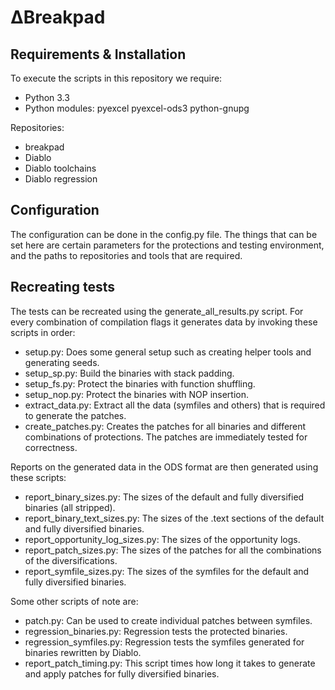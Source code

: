 # ∆Breakpad

## Requirements & Installation
To execute the scripts in this repository we require:
- Python 3.3
- Python modules: pyexcel pyexcel-ods3 python-gnupg

Repositories:
- breakpad
- Diablo
- Diablo toolchains
- Diablo regression

## Configuration
The configuration can be done in the config.py file. The things that can be set here are certain parameters for the protections and testing environment, and the paths to repositories and tools that are required.

## Recreating tests
The tests can be recreated using the generate_all_results.py script. For every combination of compilation flags it generates data by invoking these scripts in order:
- setup.py: Does some general setup such as creating helper tools and generating seeds.
- setup_sp.py: Build the binaries with stack padding.
- setup_fs.py: Protect the binaries with function shuffling.
- setup_nop.py: Protect the binaries with NOP insertion.
- extract_data.py: Extract all the data (symfiles and others) that is required to generate the patches.
- create_patches.py: Creates the patches for all binaries and different combinations of protections. The patches are immediately tested for correctness.

Reports on the generated data in the ODS format are then generated using these scripts:
- report_binary_sizes.py: The sizes of the default and fully diversified binaries (all stripped).
- report_binary_text_sizes.py: The sizes of the .text sections of the default and fully diversified binaries.
- report_opportunity_log_sizes.py: The sizes of the opportunity logs.
- report_patch_sizes.py: The sizes of the patches for all the combinations of the diversifications.
- report_symfile_sizes.py: The sizes of the symfiles for the default and fully diversified binaries.

Some other scripts of note are:
- patch.py: Can be used to create individual patches between symfiles.
- regression_binaries.py: Regression tests the protected binaries.
- regression_symfiles.py: Regression tests the symfiles generated for binaries rewritten by Diablo.
- report_patch_timing.py: This script times how long it takes to generate and apply patches for fully diversified binaries.
